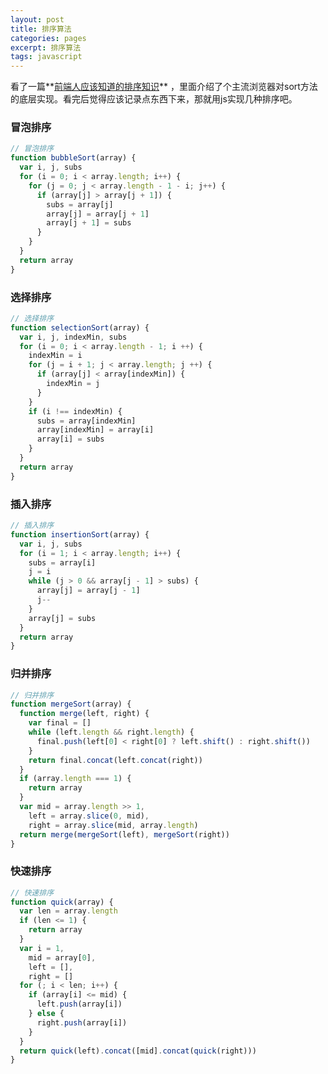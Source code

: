 ```yaml
---
layout: post
title: 排序算法
categories: pages
excerpt: 排序算法
tags: javascript
---
```


看了一篇**[前端人应该知道的排序知识](http://mp.weixin.qq.com/s?__biz=MzIwNjQwMzUwMQ==&mid=2247484016&idx=1&sn=cbe489e36893e389cab912ee4c4946d4&scene=21#wechat_redirect)**
，里面介绍了个主流浏览器对sort方法的底层实现。看完后觉得应该记录点东西下来，那就用js实现几种排序吧。  

### 冒泡排序
```javascript
// 冒泡排序
function bubbleSort(array) {
  var i, j, subs
  for (i = 0; i < array.length; i++) {
    for (j = 0; j < array.length - 1 - i; j++) {
      if (array[j] > array[j + 1]) {
        subs = array[j]
        array[j] = array[j + 1]
        array[j + 1] = subs
      }
    }
  }
  return array
}
```

### 选择排序
```javascript
// 选择排序
function selectionSort(array) {
  var i, j, indexMin, subs
  for (i = 0; i < array.length - 1; i ++) {
    indexMin = i
    for (j = i + 1; j < array.length; j ++) {
      if (array[j] < array[indexMin]) {
        indexMin = j
      }
    }
    if (i !== indexMin) {
      subs = array[indexMin]
      array[indexMin] = array[i]
      array[i] = subs
    }
  }
  return array
}
```

### 插入排序
```javascript
// 插入排序
function insertionSort(array) {
  var i, j, subs
  for (i = 1; i < array.length; i++) {
    subs = array[i]
    j = i
    while (j > 0 && array[j - 1] > subs) {
      array[j] = array[j - 1]
      j--
    }
    array[j] = subs
  }
  return array
}
```

### 归并排序
```javascript
// 归并排序
function mergeSort(array) {
  function merge(left, right) {
    var final = []
    while (left.length && right.length) {
      final.push(left[0] < right[0] ? left.shift() : right.shift())
    }
    return final.concat(left.concat(right))
  }
  if (array.length === 1) {
    return array
  }
  var mid = array.length >> 1,
    left = array.slice(0, mid),
    right = array.slice(mid, array.length)
  return merge(mergeSort(left), mergeSort(right))
}
```

### 快速排序
```javascript
// 快速排序
function quick(array) {
  var len = array.length
  if (len <= 1) {
    return array
  }
  var i = 1,
    mid = array[0],
    left = [],
    right = []
  for (; i < len; i++) {
    if (array[i] <= mid) {
      left.push(array[i])
    } else {
      right.push(array[i])
    }
  }
  return quick(left).concat([mid].concat(quick(right)))
}
```
